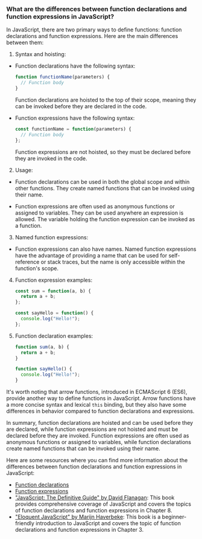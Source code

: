 ### What are the differences between function declarations and function expressions in JavaScript?

In JavaScript, there are two primary ways to define functions: function declarations and function expressions. Here are the main differences between them:

1. Syntax and hoisting:
  - Function declarations have the following syntax:
    ```javascript
    function functionName(parameters) {
      // Function body
    }
    ```
    Function declarations are hoisted to the top of their scope, meaning they can be invoked before they are declared in the code.

  - Function expressions have the following syntax:
    ```javascript
    const functionName = function(parameters) {
      // Function body
    };
    ```
    Function expressions are not hoisted, so they must be declared before they are invoked in the code.

2. Usage:
  - Function declarations can be used in both the global scope and within other functions. They create named functions that can be invoked using their name.

  - Function expressions are often used as anonymous functions or assigned to variables. They can be used anywhere an expression is allowed. The variable holding the function expression can be invoked as a function.

3. Named function expressions:
  - Function expressions can also have names. Named function expressions have the advantage of providing a name that can be used for self-reference or stack traces, but the name is only accessible within the function's scope.

4. Function expression examples:
   ```javascript
   const sum = function(a, b) {
     return a + b;
   };

   const sayHello = function() {
     console.log("Hello!");
   };
   ```

5. Function declaration examples:
   ```javascript
   function sum(a, b) {
     return a + b;
   }

   function sayHello() {
     console.log("Hello!");
   }
   ```

It's worth noting that arrow functions, introduced in ECMAScript 6 (ES6), provide another way to define functions in JavaScript. Arrow functions have a more concise syntax and lexical `this` binding, but they also have some differences in behavior compared to function declarations and expressions.

In summary, function declarations are hoisted and can be used before they are declared, while function expressions are not hoisted and must be declared before they are invoked. Function expressions are often used as anonymous functions or assigned to variables, while function declarations create named functions that can be invoked using their name.

Here are some resources where you can find more information about the differences between function declarations and function expressions in JavaScript:

- [Function declarations](https://developer.mozilla.org/en-US/docs/Web/JavaScript/Reference/Statements/function)
- [Function expressions](https://developer.mozilla.org/en-US/docs/Web/JavaScript/Reference/Operators/function)
- ["JavaScript: The Definitive Guide" by David Flanagan](https://www.oreilly.com/library/view/javascript-the-definitive/9781449393854/): This book provides comprehensive coverage of JavaScript and covers the topics of function declarations and function expressions in Chapter 8.
- ["Eloquent JavaScript" by Marijn Haverbeke](https://eloquentjavascript.net/): This book is a beginner-friendly introduction to JavaScript and covers the topic of function declarations and function expressions in Chapter 3.

